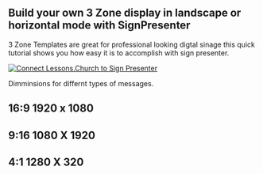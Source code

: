 ## Build your own 3 Zone display in landscape or horizontal mode with SignPresenter

3 Zone Templates are great for professional looking digtal sinage this quick tutorial shows you how easy it is to accomplish with sign presenter.

[![Connect Lessons.Church to Sign Presenter](https://img.youtube.com/vi/OZWnf8iV8gM/0.jpg)](https://www.youtube.com/watch?v=OZWnf8iV8gM)

Dimminsions for differnt types of messages. 

## 16:9 1920 x 1080
## 9:16 1080 X 1920
## 4:1  1280 X 320
